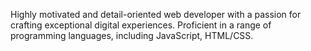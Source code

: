 

Highly motivated and detail-oriented web developer with a passion for crafting exceptional digital experiences. Proficient in a range of programming languages, including JavaScript, HTML/CSS.
<!---
Kamran-Ahmad-ops/Kamran-Ahmad-ops is a ✨ special ✨ repository because its `README.md` (this file) appears on your GitHub profile.
You can click the Preview link to take a look at your changes.
--->
